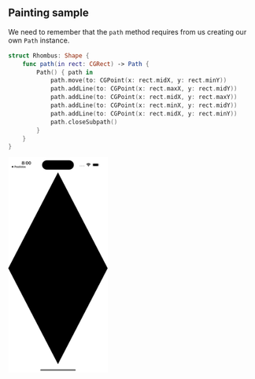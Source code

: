 ## Painting sample

We need to remember that the `path` method requires from us creating our own `Path` instance.

```swift
struct Rhombus: Shape {
    func path(in rect: CGRect) -> Path {
        Path() { path in
            path.move(to: CGPoint(x: rect.midX, y: rect.minY))
            path.addLine(to: CGPoint(x: rect.maxX, y: rect.midY))
            path.addLine(to: CGPoint(x: rect.midX, y: rect.maxY))
            path.addLine(to: CGPoint(x: rect.minX, y: rect.midY))
            path.addLine(to: CGPoint(x: rect.midX, y: rect.minY))
            path.closeSubpath()
        }
    }
}
```

<img src="preview.png" width="40%" >
